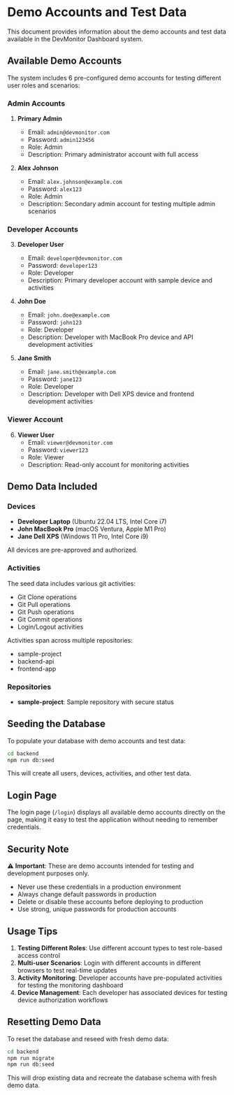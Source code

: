 # Demo Accounts and Test Data

This document provides information about the demo accounts and test data available in the DevMonitor Dashboard system.

## Available Demo Accounts

The system includes 6 pre-configured demo accounts for testing different user roles and scenarios:

### Admin Accounts

1. **Primary Admin**
   - Email: `admin@devmonitor.com`
   - Password: `admin123456`
   - Role: Admin
   - Description: Primary administrator account with full access

2. **Alex Johnson**
   - Email: `alex.johnson@example.com`
   - Password: `alex123`
   - Role: Admin
   - Description: Secondary admin account for testing multiple admin scenarios

### Developer Accounts

3. **Developer User**
   - Email: `developer@devmonitor.com`
   - Password: `developer123`
   - Role: Developer
   - Description: Primary developer account with sample device and activities

4. **John Doe**
   - Email: `john.doe@example.com`
   - Password: `john123`
   - Role: Developer
   - Description: Developer with MacBook Pro device and API development activities

5. **Jane Smith**
   - Email: `jane.smith@example.com`
   - Password: `jane123`
   - Role: Developer
   - Description: Developer with Dell XPS device and frontend development activities

### Viewer Account

6. **Viewer User**
   - Email: `viewer@devmonitor.com`
   - Password: `viewer123`
   - Role: Viewer
   - Description: Read-only account for monitoring activities

## Demo Data Included

### Devices

- **Developer Laptop** (Ubuntu 22.04 LTS, Intel Core i7)
- **John MacBook Pro** (macOS Ventura, Apple M1 Pro)
- **Jane Dell XPS** (Windows 11 Pro, Intel Core i9)

All devices are pre-approved and authorized.

### Activities

The seed data includes various git activities:
- Git Clone operations
- Git Pull operations
- Git Push operations
- Git Commit operations
- Login/Logout activities

Activities span across multiple repositories:
- sample-project
- backend-api
- frontend-app

### Repositories

- **sample-project**: Sample repository with secure status

## Seeding the Database

To populate your database with demo accounts and test data:

```bash
cd backend
npm run db:seed
```

This will create all users, devices, activities, and other test data.

## Login Page

The login page (`/login`) displays all available demo accounts directly on the page, making it easy to test the application without needing to remember credentials.

## Security Note

⚠️ **Important**: These are demo accounts intended for testing and development purposes only. 

- Never use these credentials in a production environment
- Always change default passwords in production
- Delete or disable these accounts before deploying to production
- Use strong, unique passwords for production accounts

## Usage Tips

1. **Testing Different Roles**: Use different account types to test role-based access control
2. **Multi-user Scenarios**: Login with different accounts in different browsers to test real-time updates
3. **Activity Monitoring**: Developer accounts have pre-populated activities for testing the monitoring dashboard
4. **Device Management**: Each developer has associated devices for testing device authorization workflows

## Resetting Demo Data

To reset the database and reseed with fresh demo data:

```bash
cd backend
npm run migrate
npm run db:seed
```

This will drop existing data and recreate the database schema with fresh demo data.
